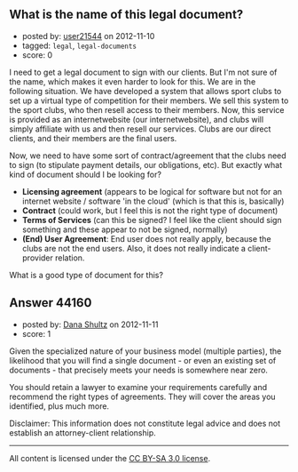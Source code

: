 ## What is the name of this legal document?

- posted by: [user21544](https://stackexchange.com/users/-1/21544-user21544) on 2012-11-10
- tagged: `legal`, `legal-documents`
- score: 0

I need to get a legal document to sign with our clients. But I'm not sure of the name, which makes it even harder to look for this. We are in the following situation. We have developed a system that allows sport clubs to set up a virtual type of competition for their members. We sell this system to the sport clubs, who then resell access to their members. Now, this service is provided as an internetwebsite (our internetwebsite), and clubs will simply affiliate with us and then resell our services. Clubs are our direct clients, and their members are the final users. 

Now, we need to have some sort of contract/agreement that the clubs need to sign (to stipulate payment details, our obligations, etc). But exactly what kind of document should I be looking for?

 - **Licensing agreement** (appears to be logical for software but not for an internet website / software 'in the cloud' (which is that this is, basically)
 - **Contract** (could work, but I feel this is not the right type of document)
 - **Terms of Services** (can this be signed? I feel like the client should sign something and these appear to not be signed, normally)
 - **(End) User Agreement**: End user does not really apply, because the clubs are not the end users. Also, it does not really indicate a client-provider relation. 

What is a good type of document for this? 


## Answer 44160

- posted by: [Dana Shultz](https://stackexchange.com/users/-1/1841-dana-shultz) on 2012-11-11
- score: 1

Given the specialized nature of your business model (multiple parties), the likelihood that you will find a single document - or even an existing set of documents - that precisely meets your needs is somewhere near zero.

You should retain a lawyer to examine your requirements carefully and recommend the right types of agreements. They will cover the areas you identified, plus much more.

Disclaimer: This information does not constitute legal advice and does not establish an attorney-client relationship.



---

All content is licensed under the [CC BY-SA 3.0 license](https://creativecommons.org/licenses/by-sa/3.0/).
